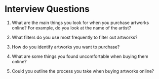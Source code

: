 # Interview Questions

1. What are the main things you look for when you purchase artworks online? For example, do you look at the name of the artist?

2. What filters do you use most frequently to filter out artworks?

3. How do you identify artworks you want to purchase? 

4. What are some things you found uncomfortable when buying them online? 

5. Could you outline the process you take when buying artworks online? 
